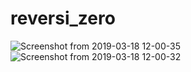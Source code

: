 # reversi_zero
![Screenshot from 2019-03-18 12-00-35](https://user-images.githubusercontent.com/18167093/57374447-7ebc1300-71cd-11e9-8d1c-bac952845584.png)
![Screenshot from 2019-03-18 12-00-32](https://user-images.githubusercontent.com/18167093/57374457-824f9a00-71cd-11e9-8502-6885ceece630.png)

